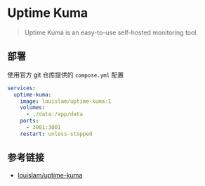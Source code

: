 # Uptime Kuma

> Uptime Kuma is an easy-to-use self-hosted monitoring tool.

## 部署

使用官方 git 仓库提供的 `compose.yml` 配置

```yml
services:
  uptime-kuma:
    image: louislam/uptime-kuma:1
    volumes:
      - ./data:/app/data
    ports:
      - 3001:3001
    restart: unless-stopped
```

## 参考链接

- [louislam/uptime-kuma](https://github.com/louislam/uptime-kuma)
